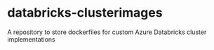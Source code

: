 # databricks-clusterimages
A repository to store dockerfiles for custom Azure Databricks cluster implementations

